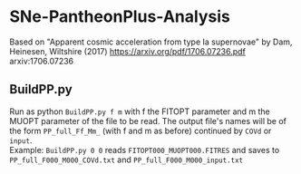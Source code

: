 # SNe-PantheonPlus-Analysis

Based on "Apparent cosmic acceleration from type Ia supernovae" by Dam, Heinesen, Wiltshire (2017) https://arxiv.org/pdf/1706.07236.pdf arxiv:1706.07236 

## BuildPP.py

Run as python `BuildPP.py f m` with f the FITOPT parameter and m the MUOPT parameter of the file to be read. The output file's names will be of the form `PP_full_Ff_Mm_` (with f and m as before) continued by `COVd` or `input`.  
Example: `BuildPP.py 0 0` reads `FITOPT000_MUOPT000.FITRES` and saves to `PP_full_F000_M000_COVd.txt` and `PP_full_F000_M000_input.txt`
